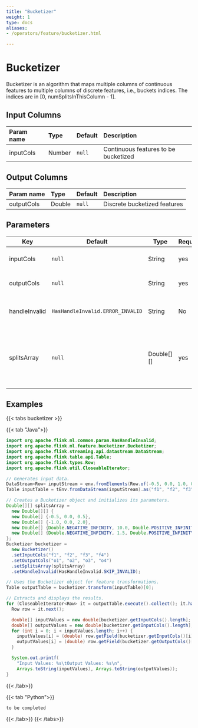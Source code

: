 ```yaml
---
title: "Bucketizer"
weight: 1
type: docs
aliases:
- /operators/feature/bucketizer.html

---
```


<!--
Licensed to the Apache Software Foundation (ASF) under one
or more contributor license agreements.  See the NOTICE file
distributed with this work for additional information
regarding copyright ownership.  The ASF licenses this file
to you under the Apache License, Version 2.0 (the
"License"); you may not use this file except in compliance
with the License.  You may obtain a copy of the License at

  http://www.apache.org/licenses/LICENSE-2.0

Unless required by applicable law or agreed to in writing,
software distributed under the License is distributed on an
"AS IS" BASIS, WITHOUT WARRANTIES OR CONDITIONS OF ANY
KIND, either express or implied.  See the License for the
specific language governing permissions and limitations
under the License.
-->

# Bucketizer

Bucketizer is an algorithm that maps multiple columns of continuous features to multiple columns of discrete features, i.e., buckets indices. The indices are in [0, numSplitsInThisColumn - 1].
## Input Columns

| Param name | Type   | Default | Description                          |
| :--------- | :----- | :------ | :----------------------------------- |
| inputCols  | Number | `null`  | Continuous features to be bucketized |

## Output Columns

| Param name | Type   | Default | Description                  |
| :--------- | :----- | :------ | :--------------------------- |
| outputCols | Double | `null`  | Discrete bucketized features |

## Parameters

| Key           | Default                          | Type        | Required | Description                                                  |
| ------------- | -------------------------------- | ----------- | -------- | ------------------------------------------------------------ |
| inputCols     | `null`                           | String      | yes      | Input column names.                                          |
| outputCols    | `null`                           | String      | yes      | Output column names.                                         |
| handleInvalid | `HasHandleInvalid.ERROR_INVALID` | String      | No       | Strategy to handle invalid entries.                          |
| splitsArray   | `null`                           | Double\[][] | yes      | Array of split points for mapping continuous features into buckets. |

## Examples

{{< tabs bucketizer >}}

{{< tab "Java">}}

```java
import org.apache.flink.ml.common.param.HasHandleInvalid;
import org.apache.flink.ml.feature.bucketizer.Bucketizer;
import org.apache.flink.streaming.api.datastream.DataStream;
import org.apache.flink.table.api.Table;
import org.apache.flink.types.Row;
import org.apache.flink.util.CloseableIterator;

// Generates input data.
DataStream<Row> inputStream = env.fromElements(Row.of(-0.5, 0.0, 1.0, 0.0));
Table inputTable = tEnv.fromDataStream(inputStream).as("f1", "f2", "f3", "f4");

// Creates a Bucketizer object and initializes its parameters.
Double[][] splitsArray =
  new Double[][] {
  new Double[] {-0.5, 0.0, 0.5},
  new Double[] {-1.0, 0.0, 2.0},
  new Double[] {Double.NEGATIVE_INFINITY, 10.0, Double.POSITIVE_INFINITY},
  new Double[] {Double.NEGATIVE_INFINITY, 1.5, Double.POSITIVE_INFINITY}
};
Bucketizer bucketizer =
  new Bucketizer()
  .setInputCols("f1", "f2", "f3", "f4")
  .setOutputCols("o1", "o2", "o3", "o4")
  .setSplitsArray(splitsArray)
  .setHandleInvalid(HasHandleInvalid.SKIP_INVALID);

// Uses the Bucketizer object for feature transformations.
Table outputTable = bucketizer.transform(inputTable)[0];

// Extracts and displays the results.
for (CloseableIterator<Row> it = outputTable.execute().collect(); it.hasNext(); ) {
  Row row = it.next();

  double[] inputValues = new double[bucketizer.getInputCols().length];
  double[] outputValues = new double[bucketizer.getInputCols().length];
  for (int i = 0; i < inputValues.length; i++) {
    inputValues[i] = (double) row.getField(bucketizer.getInputCols()[i]);
    outputValues[i] = (double) row.getField(bucketizer.getOutputCols()[i]);
  }

  System.out.printf(
    "Input Values: %s\tOutput Values: %s\n",
    Arrays.toString(inputValues), Arrays.toString(outputValues));
}
```

{{< /tab>}}

{{< tab "Python">}}

```python
to be completed

```

{{< /tab>}}
{{< /tabs>}}







